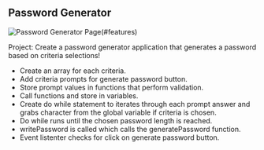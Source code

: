 ## Password Generator 

![Password Generator Page](https://github.com/password_generator/develop/images/Screenshot.JPG)(#features)

Project: Create a password generator application that generates a password based on criteria selections!

* Create an array for each criteria.
* Add criteria prompts for generate password button.
* Store prompt values in functions that perform validation.
* Call functions and store in variables.
* Create do while statement to iterates through each prompt answer and grabs character
from the global variable if criteria is chosen.
* Do while runs until the chosen password length is reached.
* writePassword is called which calls the generatePassword function.
* Event listenter checks for click on generate password button.

